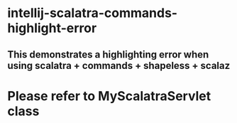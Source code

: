 # intellij-scalatra-commands-highlight-error #

## This demonstrates a highlighting error when using scalatra + commands + shapeless + scalaz ##

# Please refer to MyScalatraServlet class
